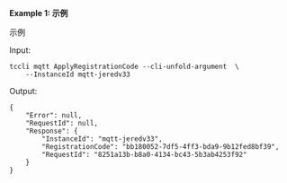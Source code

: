 **Example 1: 示例**

示例

Input: 

```
tccli mqtt ApplyRegistrationCode --cli-unfold-argument  \
    --InstanceId mqtt-jeredv33
```

Output: 
```
{
    "Error": null,
    "RequestId": null,
    "Response": {
        "InstanceId": "mqtt-jeredv33",
        "RegistrationCode": "bb180052-7df5-4ff3-bda9-9b12fed8bf39",
        "RequestId": "8251a13b-b8a0-4134-bc43-5b3ab4253f92"
    }
}
```

